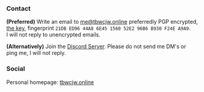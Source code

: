 ### Contact

**(Preferred)** Write an email to [me@tbwcjw.online](mailto:me@tbwcjw.online) preferredly PGP encrypted, [the key](key.asc), fingerprint `21DB ED96 44A8 6E45 1560 52E2 96B6 B930 F24E A9A9`.  
I will not reply to unencrypted emails.

**(Alternatively)** Join the [Discord Server](https://discord.gg/T9FtuhHBGN). Please do not send me DM's or ping me, I will not reply.

### Social

Personal homepage: [tbwcjw.online](https://tbwcjw.online)
